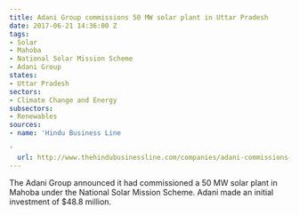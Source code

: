 ```yaml
---
title: Adani Group commissions 50 MW solar plant in Uttar Pradesh
date: 2017-06-21 14:36:00 Z
tags:
- Solar
- Mahoba
- National Solar Mission Scheme
- Adani Group
states:
- Uttar Pradesh
sectors:
- Climate Change and Energy
subsectors:
- Renewables
sources:
- name: 'Hindu Business Line

'
  url: http://www.thehindubusinessline.com/companies/adani-commissions-50-mw-solar-pv-plant-in-uttar-pradesh/article9725991.ece
---
```


The Adani Group announced it had commissioned a 50 MW solar plant in Mahoba under the National Solar Mission Scheme. Adani made an initial investment of $48.8 million. 
